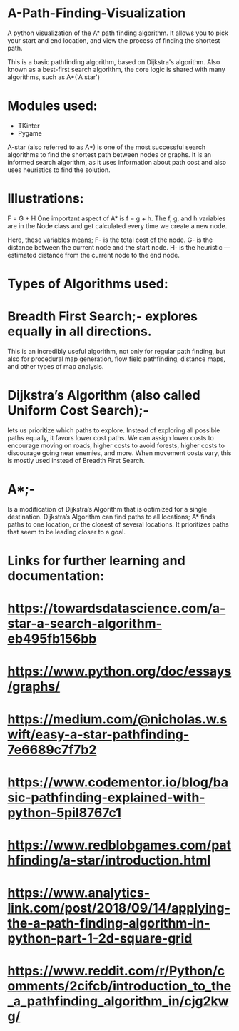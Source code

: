 # A-Path-Finding-Visualization
A python visualization of the A* path finding algorithm. It allows you to pick your start and end location,
 and view the process of finding the shortest path.

This is a basic pathfinding algorithm, based on Dijkstra's algorithm. Also known as a best-first search algorithm, 
 the core logic is shared with many algorithms, such as A*('A star')
 
# Modules used:
- TKinter
- Pygame
 
 
A-star (also referred to as A*) is one of the most successful search algorithms to find the shortest path between nodes or graphs.
 It is an informed search algorithm, as it uses information about path cost and also uses heuristics to find the solution.
 
# Illustrations:
F = G + H
One important aspect of A* is f = g + h. The f, g, and h variables are in the Node class and get calculated every time we create a new node.
 
 Here, these variables means;
F- is the total cost of the node.
 G- is the distance between the current node and the start node.
 H- is the heuristic — estimated distance from the current node to the end node.
 
# Types of Algorithms used:
# Breadth First Search;- explores equally in all directions.
 This is an incredibly useful algorithm, not only for regular path finding,
 but also for procedural map generation, flow field pathfinding, distance maps, and other types of map analysis.
 
# Dijkstra’s Algorithm (also called Uniform Cost Search);-
 lets us prioritize which paths to explore. Instead of exploring all possible paths equally, 
 it favors lower cost paths. We can assign lower costs to encourage moving on roads, higher costs to avoid forests, 
 higher costs to discourage going near enemies, and more. When movement costs vary, this is mostly used instead of Breadth First Search.
 
# A*;- 
  Is a modification of Dijkstra’s Algorithm that is optimized for a single destination. 
  Dijkstra’s Algorithm can find paths to all locations; A* finds paths to one location, or the closest of several locations. 
  It prioritizes paths that seem to be leading closer to a goal.
 
 

# Links for further learning and documentation:
#      https://towardsdatascience.com/a-star-a-search-algorithm-eb495fb156bb
#      https://www.python.org/doc/essays/graphs/
#      https://medium.com/@nicholas.w.swift/easy-a-star-pathfinding-7e6689c7f7b2
#      https://www.codementor.io/blog/basic-pathfinding-explained-with-python-5pil8767c1
#      https://www.redblobgames.com/pathfinding/a-star/introduction.html
#      https://www.analytics-link.com/post/2018/09/14/applying-the-a-path-finding-algorithm-in-python-part-1-2d-square-grid
#      https://www.reddit.com/r/Python/comments/2cifcb/introduction_to_the_a_pathfinding_algorithm_in/cjg2kwg/
